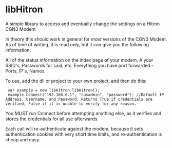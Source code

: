 # libHitron
A simple library to access and eventually change the settings on a Hitron CGN3 Modem

In theory this should work in general for _most_ versions of the CGN3 Modem. As of time of writing, it is read only, but it can give you the following information:

All of the status information on the index page of your modem,
A your SSID's, Passwords for said, etc.
Everything you have port forwarded - Ports, IP's, Names.

To use, add the dll or project to your own project, and then do this:
```
 var example = new libHitron.libHitron();
 example.Connect("192.168.0.1", "cusadmin", "password"); //Default IP Address, Username, and Password. Returns True if credentials are verified, False if it is unable to verify for any reason.
```
You _MUST_ run Connect before attempting anything else, as it verifies and stores the credentials for all use afterwards.

Each call will re-authenticate against the modem, because it sets authentication cookies with very short time limits, and re-authentication is cheap and easy.
